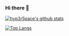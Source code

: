 ### Hi there 👋

[![hyp3r5pace's github stats](https://github-readme-stats.vercel.app/api?username=hyp3r5pace&count_private=true&show_icons=true&theme=tokyonight&include_all_commits=true)](https://github.com/anuraghazra/github-readme-stats)

[![Top Langs](https://github-readme-stats.vercel.app/api/top-langs/?username=hyp3r5pace&langs_count=10)](https://github.com/anuraghazra/github-readme-stats)


<!--
**hyp3r5pace/hyp3r5pace** is a ✨ _special_ ✨ repository because its `README.md` (this file) appears on your GitHub profile.

Here are some ideas to get you started:

- 🔭 I’m currently working on ...
- 🌱 I’m currently learning ...
- 👯 I’m looking to collaborate on ...
- 🤔 I’m looking for help with ...
- 💬 Ask me about ...
- 📫 How to reach me: ...
- 😄 Pronouns: ...
- ⚡ Fun fact: ...
-->
